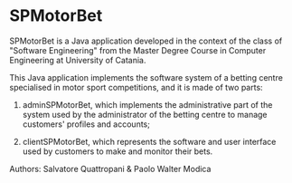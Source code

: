 # SPMotorBet

SPMotorBet is a Java application developed in the context of the class of "Software Engineering" from the Master Degree Course in Computer Engineering at University of Catania.

This Java application implements the software system of a betting centre specialised in motor sport competitions, and it is made of two parts:

1. adminSPMotorBet, which implements the administrative part of the system used by the administrator of the betting centre to manage customers' profiles and accounts;

2. clientSPMotorBet, which represents the software and user interface used by customers to make and monitor their bets.

Authors: Salvatore Quattropani & Paolo Walter Modica 
